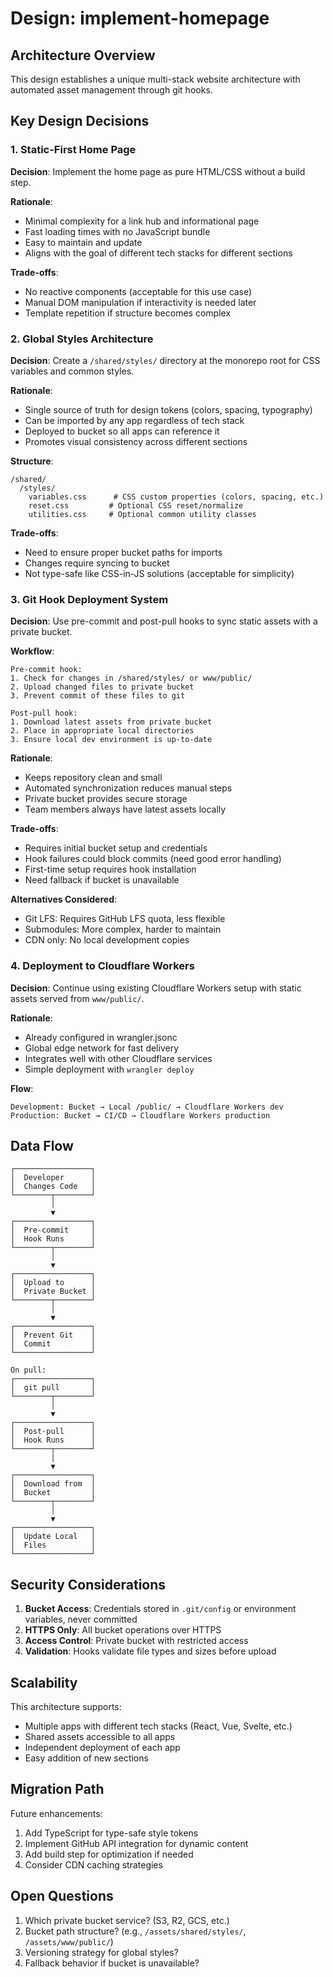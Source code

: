 # Design: implement-homepage

## Architecture Overview

This design establishes a unique multi-stack website architecture with automated asset management through git hooks.

## Key Design Decisions

### 1. Static-First Home Page
**Decision**: Implement the home page as pure HTML/CSS without a build step.

**Rationale**:
- Minimal complexity for a link hub and informational page
- Fast loading times with no JavaScript bundle
- Easy to maintain and update
- Aligns with the goal of different tech stacks for different sections

**Trade-offs**:
- No reactive components (acceptable for this use case)
- Manual DOM manipulation if interactivity is needed later
- Template repetition if structure becomes complex

### 2. Global Styles Architecture
**Decision**: Create a `/shared/styles/` directory at the monorepo root for CSS variables and common styles.

**Rationale**:
- Single source of truth for design tokens (colors, spacing, typography)
- Can be imported by any app regardless of tech stack
- Deployed to bucket so all apps can reference it
- Promotes visual consistency across different sections

**Structure**:
```
/shared/
  /styles/
    variables.css      # CSS custom properties (colors, spacing, etc.)
    reset.css         # Optional CSS reset/normalize
    utilities.css     # Optional common utility classes
```

**Trade-offs**:
- Need to ensure proper bucket paths for imports
- Changes require syncing to bucket
- Not type-safe like CSS-in-JS solutions (acceptable for simplicity)

### 3. Git Hook Deployment System
**Decision**: Use pre-commit and post-pull hooks to sync static assets with a private bucket.

**Workflow**:
```
Pre-commit hook:
1. Check for changes in /shared/styles/ or www/public/
2. Upload changed files to private bucket
3. Prevent commit of these files to git

Post-pull hook:
1. Download latest assets from private bucket
2. Place in appropriate local directories
3. Ensure local dev environment is up-to-date
```

**Rationale**:
- Keeps repository clean and small
- Automated synchronization reduces manual steps
- Private bucket provides secure storage
- Team members always have latest assets locally

**Trade-offs**:
- Requires initial bucket setup and credentials
- Hook failures could block commits (need good error handling)
- First-time setup requires hook installation
- Need fallback if bucket is unavailable

**Alternatives Considered**:
- Git LFS: Requires GitHub LFS quota, less flexible
- Submodules: More complex, harder to maintain
- CDN only: No local development copies

### 4. Deployment to Cloudflare Workers
**Decision**: Continue using existing Cloudflare Workers setup with static assets served from `www/public/`.

**Rationale**:
- Already configured in wrangler.jsonc
- Global edge network for fast delivery
- Integrates well with other Cloudflare services
- Simple deployment with `wrangler deploy`

**Flow**:
```
Development: Bucket → Local /public/ → Cloudflare Workers dev
Production: Bucket → CI/CD → Cloudflare Workers production
```

## Data Flow

```
┌─────────────────┐
│  Developer      │
│  Changes Code   │
└────────┬────────┘
         │
         ▼
┌─────────────────┐
│  Pre-commit     │
│  Hook Runs      │
└────────┬────────┘
         │
         ▼
┌─────────────────┐
│  Upload to      │
│  Private Bucket │
└────────┬────────┘
         │
         ▼
┌─────────────────┐
│  Prevent Git    │
│  Commit         │
└─────────────────┘

On pull:
┌─────────────────┐
│  git pull       │
└────────┬────────┘
         │
         ▼
┌─────────────────┐
│  Post-pull      │
│  Hook Runs      │
└────────┬────────┘
         │
         ▼
┌─────────────────┐
│  Download from  │
│  Bucket         │
└────────┬────────┘
         │
         ▼
┌─────────────────┐
│  Update Local   │
│  Files          │
└─────────────────┘
```

## Security Considerations

1. **Bucket Access**: Credentials stored in `.git/config` or environment variables, never committed
2. **HTTPS Only**: All bucket operations over HTTPS
3. **Access Control**: Private bucket with restricted access
4. **Validation**: Hooks validate file types and sizes before upload

## Scalability

This architecture supports:
- Multiple apps with different tech stacks (React, Vue, Svelte, etc.)
- Shared assets accessible to all apps
- Independent deployment of each app
- Easy addition of new sections

## Migration Path

Future enhancements:
1. Add TypeScript for type-safe style tokens
2. Implement GitHub API integration for dynamic content
3. Add build step for optimization if needed
4. Consider CDN caching strategies

## Open Questions

1. Which private bucket service? (S3, R2, GCS, etc.)
2. Bucket path structure? (e.g., `/assets/shared/styles/`, `/assets/www/public/`)
3. Versioning strategy for global styles?
4. Fallback behavior if bucket is unavailable?
